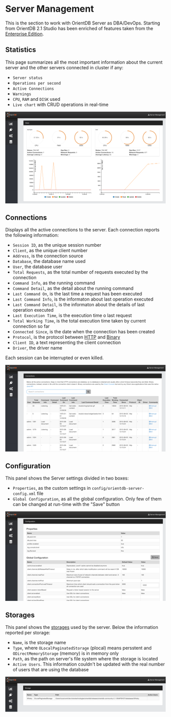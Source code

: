 # Server Management
This is the section to work with OrientDB Server as DBA/DevOps. Starting from OrientDB 2.1 Studio has been enriched of features taken from the [Enterprise Edition](http://orientdb.com/enterprise/).

## Statistics
This page summarizes all the most important information about the current server and the other servers connected in cluster if any:
- `Server status`
- `Operations per second`
- `Active Connections`
- `Warnings`
- `CPU`, `RAM` and `DISK` used
- `Live chart` with CRUD operations in real-time

![Statistics](images/studio-stats-2servers.png)

## Connections
Displays all the active connections to the server. Each connection reports the following information:
- `Session ID`, as the unique session number
- `Client`, as the unique client number
- `Address`, is the connection source
- `Database`, the database name used
- `User`, the database user
- `Total Requests`, as the total number of requests executed by the connection
- `Command Info`, as the running command
- `Command Detail`, as the detail about the running command
- `Last Command On`, is the last time a request has been executed
- `Last Command Info`, is the informaton about last operation executed
- `Last Command Detail`, is the informaton about the details of last operation executed
- `Last Execution Time`, is the execution time o last request
- `Total Working Time`, is the total execution time taken by current connection so far
- `Connected Since`, is the date when the connection has been created
- `Protocol`, is the protocol between [HTTP](misc/OrientDB-REST.md) and [Binary](internals/Network-Binary-Protocol.md)
- `Client ID`, a text representing the client connection
- `Driver`, the driver name

Each session can be interrupted or even killed.

![Connections](images/studio-conns.png)

## Configuration
This panel shows the Server settings divided in two boxes:
- `Properties`, as the custom settings in `config/orientdb-server-config.xml` file
- `Global Configuration`, as all the global configuration. Only few of them can be changed at run-time with the "Save" button

![Configuration](images/studio-configuration.png)

## Storages
This panel shows the [storages](datamodeling/Concepts.md#storage) used by the server. Below the information reported per storage:
- `Name`, is the storage name
- `Type`, where `OLocalPaginatedStorage` (plocal) means persstent and `ODirectMemoryStorage` (memory) is in memory only
- `Path`, as the path on server's file system where the storage is located
- `Active Users`. This information couldn't be updated with the real number of users that are using the database

![Storage](images/studio-dbs.png)

